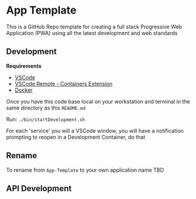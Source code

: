 # App Template

This is a GitHub Repo template for creating a full stack Progressive Web Application (PWA) using all the latest development and web standards

## Development

**Requirements**

- [VSCode](https://code.visualstudio.com/)
- [VSCode Remote - Containers Extension](https://marketplace.visualstudio.com/items?itemName=ms-vscode-remote.remote-containers)
- [Docker](https://www.docker.com/)

Once you have this code base local on your workstation and terminal in the same directory as this `README.md`

Run: `./bin/startDevelopment.sh`

For each 'service' you will a VSCode window, you will have a notification prompting to reopen in a Development Container, do that

## Rename

To rename from `App-Template` to your own application name TBD

## API Development
